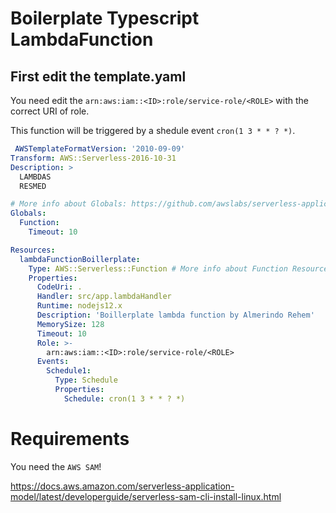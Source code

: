 # Boilerplate Typescript LambdaFunction

## First edit the template.yaml
You need edit the `arn:aws:iam::<ID>:role/service-role/<ROLE>` with the correct URI of role.

This function will be triggered by a shedule event `cron(1 3 * * ? *)`.

```yaml
 AWSTemplateFormatVersion: '2010-09-09'
Transform: AWS::Serverless-2016-10-31
Description: >
  LAMBDAS
  RESMED

# More info about Globals: https://github.com/awslabs/serverless-application-model/blob/master/docs/globals.rst
Globals:
  Function:
    Timeout: 10

Resources:
  lambdaFunctionBoillerplate:
    Type: AWS::Serverless::Function # More info about Function Resource: https://github.com/awslabs/serverless-application-model/blob/master/versions/2016-10-31.md#awsserverlessfunction
    Properties:
      CodeUri: .
      Handler: src/app.lambdaHandler
      Runtime: nodejs12.x
      Description: 'Boillerplate lambda function by Almerindo Rehem'
      MemorySize: 128
      Timeout: 10
      Role: >-
        arn:aws:iam::<ID>:role/service-role/<ROLE>
      Events:
        Schedule1:
          Type: Schedule
          Properties:
            Schedule: cron(1 3 * * ? *)
```
# Requirements
You need the `AWS SAM`!

https://docs.aws.amazon.com/serverless-application-model/latest/developerguide/serverless-sam-cli-install-linux.html
